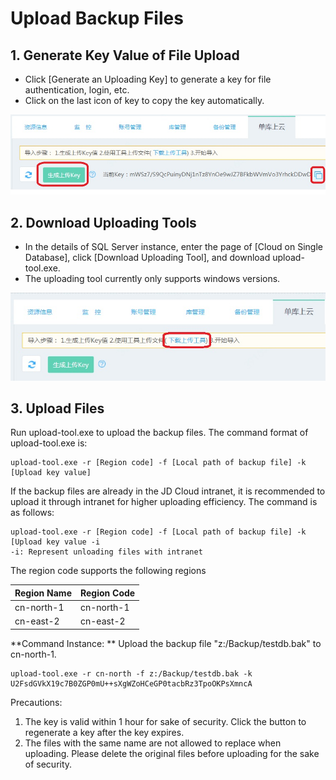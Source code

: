 # Upload Backup Files
## 1. Generate Key Value of File Upload
- Click [Generate an Uploading Key] to generate a key for file authentication, login, etc.
- Click on the last icon of key to copy the key automatically.

![Upload Backup 1](../../../image/RDS/Upload-Backup-1.png)

## 2. Download Uploading Tools
- In the details of SQL Server instance, enter the page of [Cloud on Single Database], click [Download Uploading Tool], and download upload-tool.exe.
- The uploading tool currently only supports windows versions.

![Upload Backup 2](../../../image/RDS/Upload-Backup-2.png)

## 3. Upload Files
Run upload-tool.exe to upload the backup files. The command format of upload-tool.exe is:
```
upload-tool.exe -r [Region code] -f [Local path of backup file] -k [Upload key value]
```
If the backup files are already in the JD Cloud intranet, it is recommended to upload it through intranet for higher uploading efficiency. The command is as follows:
```
upload-tool.exe -r [Region code] -f [Local path of backup file] -k [Upload key value -i
-i: Represent unloading files with intranet
```

The region code supports the following regions

|Region Name|Region Code|
|-|-|
|cn-north-1|cn-north-1|
|cn-east-2|cn-east-2|

**Command Instance: ** Upload the backup file "z:/Backup/testdb.bak" to cn-north-1.
```
upload-tool.exe -r cn-north -f z:/Backup/testdb.bak -k   U2FsdGVkX19c7B0ZGP0mU++sXgWZoHCeGP0tacbRz3TpoOKPsXmncA
```
Precautions:
1. The key is valid within 1 hour for sake of security. Click the button to regenerate a key after the key expires.
2. The files with the same name are not allowed to replace when uploading. Please delete the original files before uploading for the sake of security.
